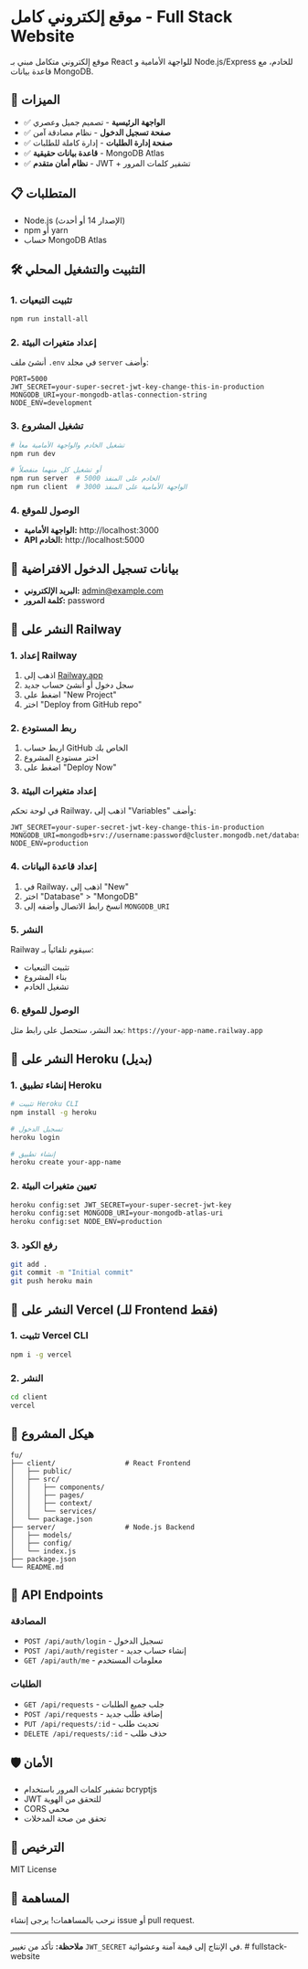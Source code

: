 # موقع إلكتروني كامل - Full Stack Website

موقع إلكتروني متكامل مبني بـ React للواجهة الأمامية و Node.js/Express للخادم، مع قاعدة بيانات MongoDB.

## 🚀 الميزات

- ✅ **الواجهة الرئيسية** - تصميم جميل وعصري
- ✅ **صفحة تسجيل الدخول** - نظام مصادقة آمن
- ✅ **صفحة إدارة الطلبات** - إدارة كاملة للطلبات
- ✅ **قاعدة بيانات حقيقية** - MongoDB Atlas
- ✅ **نظام أمان متقدم** - JWT + تشفير كلمات المرور

## 📋 المتطلبات

- Node.js (الإصدار 14 أو أحدث)
- npm أو yarn
- حساب MongoDB Atlas

## 🛠️ التثبيت والتشغيل المحلي

### 1. تثبيت التبعيات
```bash
npm run install-all
```

### 2. إعداد متغيرات البيئة
أنشئ ملف `.env` في مجلد `server` وأضف:

```env
PORT=5000
JWT_SECRET=your-super-secret-jwt-key-change-this-in-production
MONGODB_URI=your-mongodb-atlas-connection-string
NODE_ENV=development
```

### 3. تشغيل المشروع
```bash
# تشغيل الخادم والواجهة الأمامية معاً
npm run dev

# أو تشغيل كل منهما منفصلاً
npm run server  # الخادم على المنفذ 5000
npm run client  # الواجهة الأمامية على المنفذ 3000
```

### 4. الوصول للموقع
- **الواجهة الأمامية:** http://localhost:3000
- **API الخادم:** http://localhost:5000

## 🔐 بيانات تسجيل الدخول الافتراضية

- **البريد الإلكتروني:** admin@example.com
- **كلمة المرور:** password

## 🚀 النشر على Railway

### 1. إعداد Railway

1. اذهب إلى [Railway.app](https://railway.app)
2. سجل دخول أو أنشئ حساب جديد
3. اضغط على "New Project"
4. اختر "Deploy from GitHub repo"

### 2. ربط المستودع

1. اربط حساب GitHub الخاص بك
2. اختر مستودع المشروع
3. اضغط على "Deploy Now"

### 3. إعداد متغيرات البيئة

في لوحة تحكم Railway، اذهب إلى "Variables" وأضف:

```env
JWT_SECRET=your-super-secret-jwt-key-change-this-in-production
MONGODB_URI=mongodb+srv://username:password@cluster.mongodb.net/database
NODE_ENV=production
```

### 4. إعداد قاعدة البيانات

1. في Railway، اذهب إلى "New"
2. اختر "Database" > "MongoDB"
3. انسخ رابط الاتصال وأضفه إلى `MONGODB_URI`

### 5. النشر

Railway سيقوم تلقائياً بـ:
- تثبيت التبعيات
- بناء المشروع
- تشغيل الخادم

### 6. الوصول للموقع

بعد النشر، ستحصل على رابط مثل:
`https://your-app-name.railway.app`

## 🚀 النشر على Heroku (بديل)

### 1. إنشاء تطبيق Heroku
```bash
# تثبيت Heroku CLI
npm install -g heroku

# تسجيل الدخول
heroku login

# إنشاء تطبيق
heroku create your-app-name
```

### 2. تعيين متغيرات البيئة
```bash
heroku config:set JWT_SECRET=your-super-secret-jwt-key
heroku config:set MONGODB_URI=your-mongodb-atlas-uri
heroku config:set NODE_ENV=production
```

### 3. رفع الكود
```bash
git add .
git commit -m "Initial commit"
git push heroku main
```

## 🚀 النشر على Vercel (للـ Frontend فقط)

### 1. تثبيت Vercel CLI
```bash
npm i -g vercel
```

### 2. النشر
```bash
cd client
vercel
```

## 📁 هيكل المشروع

```
fu/
├── client/                 # React Frontend
│   ├── public/
│   ├── src/
│   │   ├── components/
│   │   ├── pages/
│   │   ├── context/
│   │   └── services/
│   └── package.json
├── server/                 # Node.js Backend
│   ├── models/
│   ├── config/
│   └── index.js
├── package.json
└── README.md
```

## 🔧 API Endpoints

### المصادقة
- `POST /api/auth/login` - تسجيل الدخول
- `POST /api/auth/register` - إنشاء حساب جديد
- `GET /api/auth/me` - معلومات المستخدم

### الطلبات
- `GET /api/requests` - جلب جميع الطلبات
- `POST /api/requests` - إضافة طلب جديد
- `PUT /api/requests/:id` - تحديث طلب
- `DELETE /api/requests/:id` - حذف طلب

## 🛡️ الأمان

- تشفير كلمات المرور باستخدام bcryptjs
- JWT للتحقق من الهوية
- CORS محمي
- تحقق من صحة المدخلات

## 📝 الترخيص

MIT License

## 🤝 المساهمة

نرحب بالمساهمات! يرجى إنشاء issue أو pull request.

---

**ملاحظة:** تأكد من تغيير `JWT_SECRET` في الإنتاج إلى قيمة آمنة وعشوائية. #   f u l l s t a c k - w e b s i t e  
 